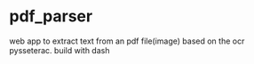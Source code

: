 # pdf_parser
web app to extract text from an pdf file(image) based on the ocr pysseterac.
build with dash
